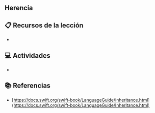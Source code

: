 Herencia
-

## 📋 Recursos de la lección
* 

## 💻 Actividades
* 

## 📚 Referencias
* [https://docs.swift.org/swift-book/LanguageGuide/Inheritance.html](https://docs.swift.org/swift-book/LanguageGuide/Inheritance.html)
